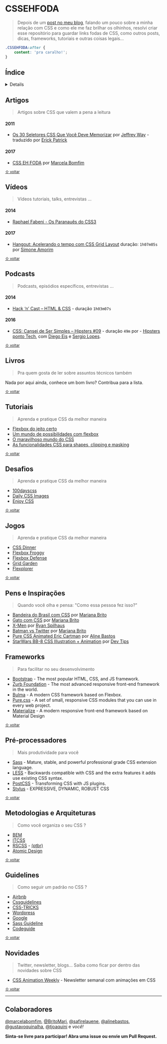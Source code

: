 # CSSEHFODA

> Depois de um [post no meu blog](https://marcelabomfim.github.io/blog/CSS-EH-FODA), falando um pouco sobre a minha relação com CSS e como ele me faz brilhar os olhinhos, resolvi criar esse repositório para guardar links fodas de CSS, como outros posts, dicas, frameworks, tutoriais e outras coisas legais...

``` css
.CSSEHFODA:after {
    content: 'pra caralho!';
}
```

## Índice

<details>

<!-- toc -->

- [Artigos](#artigos)
- [Vídeos](#vídeos)
- [Livros](#livros)
- [Tutoriais](#tutoriais)
- [Desafios](#desafios)
- [Jogos](#jogos)
- [Pens e Inspirações](#pens-e-inspirações)
- [Frameworks](#frameworks)
- [Pré-processadores](#pré-processadores)
- [Metodologias e Arquiteturas](#metodologias-e-arquiteturas)
- [Novidades](#novidades)

<!-- tocstop -->

</details>

## Artigos

> Artigos sobre CSS que valem a pena a leitura

#### 2011

 - [Os 30 Seletores CSS Que Você Deve Memorizar](https://code.tutsplus.com/pt/tutorials/the-30-css-selectors-you-must-memorize--net-16048) por [Jeffrey Way](https://twitter.com/jeffrey_way) - traduzido por [Erick Patrick](https://twitter.com/erickpatrick)

#### 2017

 - [CSS EH FODA](https://marcelabomfim.github.io/blog/CSS-EH-FODA/) por [Marcela Bomfim](https://twitter.com/cecelabomfim)

<sub>[⇧ voltar](#indice)</sub>

## Vídeos

> Vídeos tutoriais, talks, entrevistas ...

#### 2014

- [Raphael Fabeni - Os Paranauês do CSS3](https://www.youtube.com/watch?v=udV_GD5QNsI)

#### 2017

 - [Hangout: Acelerando o tempo com CSS Grid Layout](https://www.youtube.com/watch?v=37DyAAdRiPs) duração: `1h07m05s` por [Simone Amorim](https://twitter.com/samorim02)

<sub>[⇧ voltar](#indice)</sub>

## Podcasts
> Podcasts, episódios específicos, entrevistas ...

#### 2014

 - [Hack ‘n’ Cast – HTML & CSS](https://imasters.com.br/front-end/html/hack-n-cast-html-css/?trace=1519021197&source=single) - duração `1h03m07s`

#### 2016

- [CSS: Cansei de Ser Simples – Hipsters #09](https://hipsters.tech/css-cansei-de-ser-simples-hipsters-09/?submit=Ver) - duração `49m` por - [Hipsters ponto Tech](https://hipsters.tech/), com [Diego Eis](https://twitter.com/diegoeis) e [Sergio Lopes](https://twitter.com/sergio_caelum).

<sub>[⇧ voltar](#indice)</sub>

## Livros

> Pra quem gosta de ler sobre assuntos técnicos também

Nada por aqui ainda, conhece um bom livro? Contribua para a lista.

<sub>[⇧ voltar](#indice)</sub>

## Tutoriais

> Aprenda e pratique CSS da melhor maneira

- [Flexbox do jeito certo](https://gustavoquinalha.github.io/flexbox/)
- [Um mundo de possibilidades com flexbox](https://gustavoquinalha.github.io/um-mundo-de-possibilidades-com-flexbox/)
- [O maravilhoso mundo do CSS](https://gustavoquinalha.github.io/o-maravilhoso-mundo-do-css/)
- [As funcionalidades CSS para shapes, clipping e masking](http://maujor.com/tutorial/css-shapes-clipping-and-masking.php)

<sub>[⇧ voltar](#indice)</sub>

## Desafios

> Aprenda e pratique CSS da melhor maneira

 - [100dayscss](https://100dayscss.com/)
 - [Daily CSS Images](http://dailycssimages.com/)
 - [Enjoy CSS](http://enjoycss.com/)

<sub>[⇧ voltar](#indice)</sub>

## Jogos

> Aprenda e pratique CSS da melhor maneira

 - [CSS Dinner](https://flukeout.github.io/)
 - [Flexbox Froggy](http://flexboxfroggy.com/)
 - [Flexbox Defense](http://www.flexboxdefense.com/)
 - [Grid Garden](http://cssgridgarden.com/)
 - [Flexplorer](http://bennettfeely.com/flexplorer/)

<sub>[⇧ voltar](#indice)</sub>

## Pens e Inspirações

> Quando você olha e pensa: "Como essa pessoa fez isso?"

 - [Bandeira do Brasil com CSS](https://codepen.io/BritoMari/pen/rzeyZG) por [Mariana Brito](https://twitter.com/briitomari)
 - [Gato com CSS](https://codepen.io/BritoMari/pen/veeLJL) por [Mariana Brito](https://twitter.com/briitomari)
 - [X-Men](https://codepen.io/rspilhaus/pen/LWZYOp) por [Ryan Spilhaus](https://codepen.io/rspilhaus/)
 - [Batman vs Twitter](https://codepen.io/BritoMari/full/MEzZWm) por [Mariana Brito](https://twitter.com/briitomari)
 - [Pure CSS Animated Eric Cartman](http://alinebastos.github.io/css-eric-cartman/) por [Aline Bastos](https://twitter.com/AlineBastos)
 - [StarWars BB-8 CSS Illustration + Animation](https://codepen.io/devtips/pen/xZdJaE/) por [Dev Tips](https://codepen.io/devtips/)

## Frameworks

> Para facilitar no seu desenvolvimento

 - [Bootstrap](http://getbootstrap.com/) - The most popular HTML, CSS, and JS framework.
 - [Zurb Foundation](https://foundation.zurb.com/) - The most advanced responsive front-end framework in the world.
 - [Bulma](https://bulma.io/) - A modern CSS framework based on Flexbox.
 - [Pure.css](http://purecss.io/) - A set of small, responsive CSS modules that you can use in every web project.
 - [Materialize](http://materializecss.com/) - A modern responsive front-end framework based on Material Design

<sub>[⇧ voltar](#indice)</sub>

## Pré-processadores

> Mais produtividade para você

 - [Sass](https://github.com/sass/sass) - Mature, stable, and powerful professional grade CSS extension language.
 - [LESS](https://github.com/less/less.js) - Backwards compatible with CSS and the extra features it adds use existing CSS syntax.
 - [PostCSS](https://github.com/postcss/postcss) - Transforming CSS with JS plugins.
 - [Stylus](http://stylus-lang.com/) - EXPRESSIVE, DYNAMIC, ROBUST CSS

<sub>[⇧ voltar](#indice)</sub>

## Metodologias e Arquiteturas

> Como você organiza o seu CSS ?

 - [BEM](https://en.bem.info/)
 - [ITCSS](https://itcss.io/)
 - [RSCSS](http://rscss.io/) - [(ptbr)](https://silvamateus.gitbooks.io/rscss/content/)
 - [Atomic Design](http://bradfrost.com/blog/post/atomic-web-design/)

<sub>[⇧ voltar](#indice)</sub>


## Guidelines

> Como seguir um padrão no CSS ?

 - [Airbnb](https://github.com/airbnb/css)
 - [Cssguidelines](https://cssguidelin.es/)
 - [CSS-TRICKS](https://css-tricks.com/css-style-guides/)
 - [Wordpress](https://make.wordpress.org/core/handbook/best-practices/coding-standards/css/)
 - [Google](https://google.github.io/styleguide/htmlcssguide.html)
 - [Sass Guideline](https://sass-guidelin.es/pt/)
 - [Codeguide](http://codeguide.co/)

<sub>[⇧ voltar](#indice)</sub>

## Novidades

> Twitter, newsletter, blogs... Saiba como ficar por dentro das novidades sobre CSS

 - [CSS Animation Weekly](https://cssanimation.rocks/weekly/) - Newsletter semanal com animações em CSS

<sub>[⇧ voltar](#indice)</sub>

---

## Colaboradores

[@marcelabomfim](https://github.com/marcelabomfim), [@BritoMari](https://github.com/BritoMari), [@safirelauene](https://github.com/safirelauene), [@alinebastos](https://github.com/alinebastos), [@gustavoquinalha](https://github.com/gustavoquinalha), [@tjoaquini](https://github.com/tjoaquini) e *você!*

**Sinta-se livre para participar! Abra uma issue ou envie um Pull Request.**
